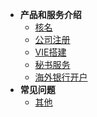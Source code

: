 - **产品和服务介绍**
  - [核名](/getstarted/concept)
  - [公司注册](/getstarted/concept)
  - [VIE搭建](/getstarted/concept)
  - [秘书服务](/getstarted/concept)
  - [海外银行开户](/getstarted/concept)
- **常见问题**
  - [其他](/qa/other)
